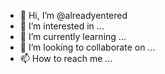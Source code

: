 - 👋 Hi, I’m @alreadyentered
- 👀 I’m interested in ...
- 🌱 I’m currently learning ...
- 💞️ I’m looking to collaborate on ...
- 📫 How to reach me ...

<!---
alreadyentered/alreadyentered is a ✨ special ✨ repository because its `README.md` (this file) appears on your GitHub profile.
You can click the Preview link to take a look at your changes.
--->
